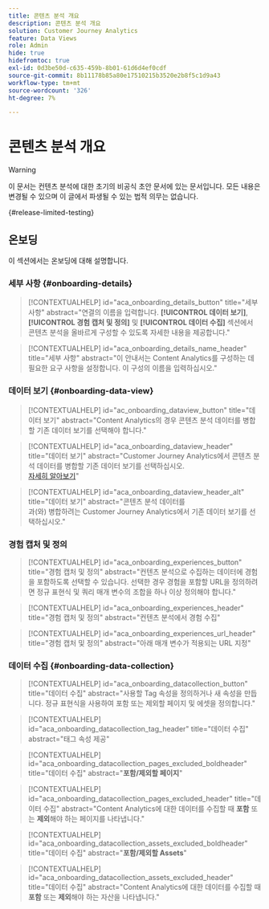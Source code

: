 ```yaml
---
title: 콘텐츠 분석 개요
description: 콘텐츠 분석 개요
solution: Customer Journey Analytics
feature: Data Views
role: Admin
hide: true
hidefromtoc: true
exl-id: 0d3be50d-c635-459b-8b01-61d6d4ef0cdf
source-git-commit: 8b11178b85a80e17510215b3520e2b8f5c1d9a43
workflow-type: tm+mt
source-wordcount: '326'
ht-degree: 7%

---
```


# 콘텐츠 분석 개요

<!-- 
This is a placeholder article for upcoming Content Analytics documentation. Currently used to set up contextual help entries for developer working on onboarding UI and workspace UI 
-->

>[!WARNING]
>
>이 문서는 컨텐츠 분석에 대한 초기의 비공식 초안 문서에 있는 문서입니다. 모든 내용은 변경될 수 있으며 이 글에서 파생될 수 있는 법적 의무는 없습니다.
>

{#release-limited-testing}


## 온보딩

이 섹션에서는 온보딩에 대해 설명합니다.

### 세부 사항 {#onboarding-details}

<!-- markdownlint-disable MD034 -->

>[!CONTEXTUALHELP]
>id="aca_onboarding_details_button"
>title="세부 사항"
>abstract="연결의 이름을 입력합니다. **[!UICONTROL 데이터 보기]**, **[!UICONTROL 경험 캡처 및 정의]** 및 **[!UICONTROL 데이터 수집]** 섹션에서 콘텐츠 분석을 올바르게 구성할 수 있도록 자세한 내용을 제공합니다."

>[!CONTEXTUALHELP]
>id="aca_onboarding_details_name_header"
>title="세부 사항"
>abstract="이 안내서는 Content Analytics를 구성하는 데 필요한 요구 사항을 설정합니다. 이 구성의 이름을 입력하십시오."

<!-- markdownlint-enable MD034 -->


### 데이터 보기 {#onboarding-data-view}

<!-- markdownlint-disable MD034 -->

>[!CONTEXTUALHELP]
>id="ac_onboarding_dataview_button"
>title="데이터 보기"
>abstract="Content Analytics의 경우 콘텐츠 분석 데이터를 병합할 기존 데이터 보기를 선택해야 합니다."

>[!CONTEXTUALHELP]
>id="aca_onboarding_dataview_header"
>title="데이터 보기"
>abstract="Customer Journey Analytics에서 콘텐츠 분석 데이터를 병합할 기존 데이터 보기를 선택하십시오.<br/>[자세히 알아보기](/help/data-views/data-views.md)"

>[!CONTEXTUALHELP]
>id="aca_onboarding_dataview_header_alt"
>title="데이터 보기"
>abstract="콘텐츠 분석 데이터를 <br/>과(와) 병합하려는 Customer Journey Analytics에서 기존 데이터 보기를 선택하십시오."

<!-- markdownlint-enable MD034 -->


### 경험 캡처 및 정의

<!-- markdownlint-disable MD034 -->

>[!CONTEXTUALHELP]
>id="aca_onboarding_experiences_button"
>title="경험 캡처 및 정의"
>abstract="컨텐츠 분석으로 수집하는 데이터에 경험을 포함하도록 선택할 수 있습니다. 선택한 경우 경험을 포함할 URL을 정의하려면 정규 표현식 및 쿼리 매개 변수의 조합을 하나 이상 정의해야 합니다."

>[!CONTEXTUALHELP]
>id="aca_onboarding_experiences_header"
>title="경험 캡처 및 정의"
>abstract="컨텐츠 분석에서 경험 수집"

>[!CONTEXTUALHELP]
>id="aca_onboarding_experiences_url_header"
>title="경험 캡처 및 정의"
>abstract="아래 매개 변수가 적용되는 URL 지정"

<!-- markdownlint-enable MD034 -->


### 데이터 수집 {#onboarding-data-collection}

<!-- markdownlint-disable MD034 -->

>[!CONTEXTUALHELP]
>id="aca_onboarding_datacollection_button"
>title="데이터 수집"
>abstract="사용할 Tag 속성을 정의하거나 새 속성을 만듭니다. 정규 표현식을 사용하여 포함 또는 제외할 페이지 및 에셋을 정의합니다."

>[!CONTEXTUALHELP]
>id="aca_onboarding_datacollection_tag_header"
>title="데이터 수집"
>abstract="태그 속성 제공"

>[!CONTEXTUALHELP]
>id="aca_onboarding_datacollection_pages_excluded_boldheader"
>title="데이터 수집"
>abstract="**포함/제외할 페이지**"

>[!CONTEXTUALHELP]
>id="aca_onboarding_datacollection_pages_excluded_header"
>title="데이터 수집"
>abstract="Content Analytics에 대한 데이터를 수집할 때 **포함** 또는 **제외**&#x200B;해야 하는 페이지를 나타냅니다."

>[!CONTEXTUALHELP]
>id="aca_onboarding_datacollection_assets_excluded_boldheader"
>title="데이터 수집"
>abstract="**포함/제외할 Assets**"

>[!CONTEXTUALHELP]
>id="aca_onboarding_datacollection_assets_excluded_header"
>title="데이터 수집"
>abstract="Content Analytics에 대한 데이터를 수집할 때 **포함** 또는 **제외**&#x200B;해야 하는 자산을 나타냅니다."


<!-- markdownlint-enable MD034 -->
